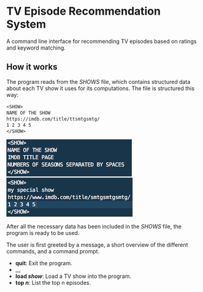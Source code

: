# TV Episode Recommendation System
A command line interface for recommending TV episodes based on ratings and keyword matching.

## How it works
The program reads from the *SHOWS* file, which contains structured data about each TV show it uses for its computations. 
The file is structured this way: 
```
<SHOW>
NAME OF THE SHOW
https://imdb.com/title/ttsmtgsmtg/
1 2 3 4 5
</SHOW>
```
![alt text](img/example1.png) ![alt text](img/example2.png)

After all the necessary data has been included in the *SHOWS* file, the program is ready to be used.

The user is first greeted by a message, a short overview of the different commands, and a command prompt. 

* __quit__: Exit the program.
* __
* __load *show*__: Load a TV show into the program. 
* __top *n*__: List the top n episodes.